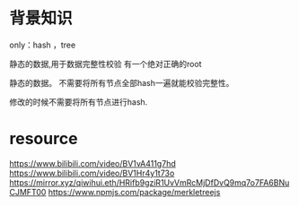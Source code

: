 

# 背景知识
only：hash ，tree





静态的数据,用于数据完整性校验
有一个绝对正确的root 
 


静态的数据。 不需要将所有节点全部hash一遍就能校验完整性。

修改的时候不需要将所有节点进行hash.



# resource 

https://www.bilibili.com/video/BV1vA411g7hd
https://www.bilibili.com/video/BV1Hr4y1t73o
https://mirror.xyz/qiwihui.eth/HRifb9gziR1UvVmRcMjDfDvQ9mq7o7FA6BNuCJMFT00
https://www.npmjs.com/package/merkletreejs
